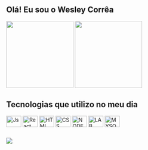 ## Olá!  Eu sou o Wesley Corrêa

<div>
  <img height="180em" src="https://github-readme-stats.vercel.app/api?username=correawess&show_icons=true&theme=dracula"/>
  <img height="180em" src="https://github-readme-stats.vercel.app/api/top-langs/?username=correawess&theme=dracula"/>
</div>

## Tecnologias que utilizo no meu dia

<div style="display: inline_block">
  <img align="center" height="30" width="40"alt="Js" src="https://cdn.jsdelivr.net/gh/devicons/devicon/icons/javascript/javascript-original.svg">
  <img align="center" height="30" width="40"alt="React" src="https://cdn.jsdelivr.net/gh/devicons/devicon/icons/react/react-original.svg"/>
  <img align="center" height="30" width="40"alt="HTML" src="https://cdn.jsdelivr.net/gh/devicons/devicon/icons/html5/html5-original.svg"/>
  <img align="center" height="30" width="40"alt="CSS" src="https://cdn.jsdelivr.net/gh/devicons/devicon/icons/css3/css3-original.svg" />
  <img align="center" height="30" width="40"alt="NODE" src="https://cdn.jsdelivr.net/gh/devicons/devicon/icons/nodejs/nodejs-original.svg"/>
  <img align="center" height="30" width="40"alt="LAB" src="https://cdn.jsdelivr.net/gh/devicons/devicon/icons/gitlab/gitlab-original-wordmark.svg"/>
  <img align="center" height="30" width="40"alt="MYSQL" src="https://cdn.jsdelivr.net/gh/devicons/devicon/icons/mysql/mysql-original-wordmark.svg"/>
</div>

## 

<div>
  <a target="_blank" href="https://www.linkedin.com/in/wesley-corr%C3%AAa-b03067221/">
    <img target="_blank" src="https://img.shields.io/badge/LinkedIn-0077B5?style=for-the-badge&logo=linkedin&logoColor=white"/>
  </a>
</div>
